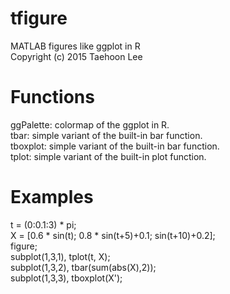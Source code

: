 # tfigure
MATLAB figures like ggplot in R<br />
Copyright (c) 2015 Taehoon Lee

# Functions
ggPalette: colormap of the ggplot in R. <br />
tbar: simple variant of the built-in bar function. <br />
tboxplot: simple variant of the built-in bar function. <br />
tplot: simple variant of the built-in plot function. <br />

# Examples
t = (0:0.1:3) * pi;<br />
X = [0.6 * sin(t); 0.8 * sin(t+5)+0.1; sin(t+10)+0.2];<br />
figure;<br />
subplot(1,3,1), tplot(t, X);<br />
subplot(1,3,2), tbar(sum(abs(X),2));<br />
subplot(1,3,3), tboxplot(X');<br />
